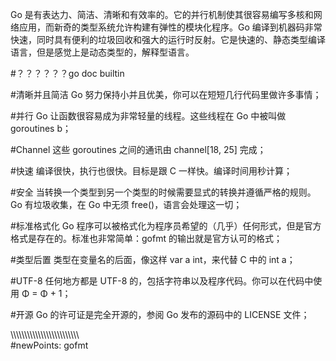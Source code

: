 Go 是有表达力、简洁、清晰和有效率的。它的并行机制使其很容易编写多核和网络应用，而新奇的类型系统允许构建有弹性的模块化程序。Go 编译到机器码非常快速，同时具有便利的垃圾回收和强大的运行时反射。它是快速的、静态类型编译语言，但是感觉上是动态类型的，解释型语言。


#？？？？？？go doc builtin


#清晰并且简洁
Go 努力保持小并且优美，你可以在短短几行代码里做许多事情；

#并行
Go 让函数很容易成为非常轻量的线程。这些线程在 Go 中被叫做 goroutines b；

#Channel
这些 goroutines 之间的通讯由 channel[18, 25] 完成；

#快速
编译很快，执行也很快。目标是跟 C 一样快。编译时间用秒计算；

#安全
当转换一个类型到另一个类型的时候需要显式的转换并遵循严格的规则。Go 有垃圾收集，在 Go 中无须 free()，语言会处理这一切；

#标准格式化
Go 程序可以被格式化为程序员希望的（几乎）任何形式，但是官方格式是存在的。标准也非常简单：gofmt 的输出就是官方认可的格式；

#类型后置
类型在变量名的后面，像这样 var a int，来代替 C 中的 int a；

#UTF-8
任何地方都是 UTF-8 的，包括字符串以及程序代码。你可以在代码中使用 Φ = Φ + 1；

#开源
Go 的许可证是完全开源的，参阅 Go 发布的源码中的 LICENSE 文件；

\\\\\\\\\\\\\\\\\\\\\\\\\\\\\\\\\\\\\\\\\\\\\\\\\\\
#newPoints:
gofmt